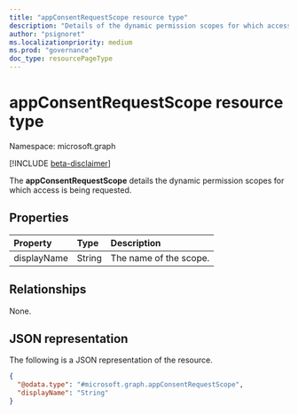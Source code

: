 ```yaml
---
title: "appConsentRequestScope resource type"
description: "Details of the dynamic permission scopes for which access is requested."
author: "psignoret"
ms.localizationpriority: medium
ms.prod: "governance"
doc_type: resourcePageType
---
```


# appConsentRequestScope resource type

Namespace: microsoft.graph

[!INCLUDE [beta-disclaimer](../../includes/beta-disclaimer.md)]

The **appConsentRequestScope** details the dynamic permission scopes for which access is being requested.

## Properties
|Property|Type|Description|
|:---|:---|:---|
|displayName|String|The name of the scope.|

## Relationships
None.

## JSON representation
The following is a JSON representation of the resource.
<!-- {
  "blockType": "resource",
  "@odata.type": "microsoft.graph.appConsentRequestScope"
}
-->
``` json
{
  "@odata.type": "#microsoft.graph.appConsentRequestScope",
  "displayName": "String"
}
```

